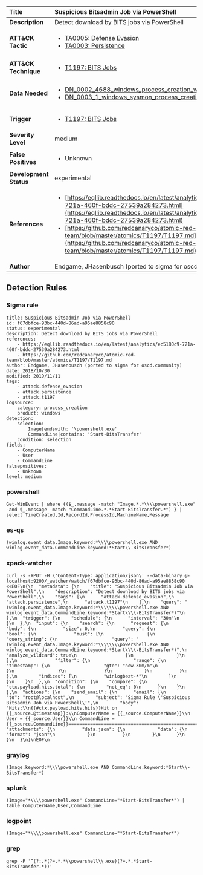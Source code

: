 | Title                    | Suspicious Bitsadmin Job via PowerShell       |
|:-------------------------|:------------------|
| **Description**          | Detect download by BITS jobs via PowerShell |
| **ATT&amp;CK Tactic**    |  <ul><li>[TA0005: Defense Evasion](https://attack.mitre.org/tactics/TA0005)</li><li>[TA0003: Persistence](https://attack.mitre.org/tactics/TA0003)</li></ul>  |
| **ATT&amp;CK Technique** | <ul><li>[T1197: BITS Jobs](https://attack.mitre.org/techniques/T1197)</li></ul>  |
| **Data Needed**          | <ul><li>[DN_0002_4688_windows_process_creation_with_commandline](../Data_Needed/DN_0002_4688_windows_process_creation_with_commandline.md)</li><li>[DN_0003_1_windows_sysmon_process_creation](../Data_Needed/DN_0003_1_windows_sysmon_process_creation.md)</li></ul>  |
| **Trigger**              | <ul><li>[T1197: BITS Jobs](../Triggers/T1197.md)</li></ul>  |
| **Severity Level**       | medium |
| **False Positives**      | <ul><li>Unknown</li></ul>  |
| **Development Status**   | experimental |
| **References**           | <ul><li>[https://eqllib.readthedocs.io/en/latest/analytics/ec5180c9-721a-460f-bddc-27539a284273.html](https://eqllib.readthedocs.io/en/latest/analytics/ec5180c9-721a-460f-bddc-27539a284273.html)</li><li>[https://github.com/redcanaryco/atomic-red-team/blob/master/atomics/T1197/T1197.md](https://github.com/redcanaryco/atomic-red-team/blob/master/atomics/T1197/T1197.md)</li></ul>  |
| **Author**               | Endgame, JHasenbusch (ported to sigma for oscd.community) |


## Detection Rules

### Sigma rule

```
title: Suspicious Bitsadmin Job via PowerShell
id: f67dbfce-93bc-440d-86ad-a95ae8858c90
status: experimental
description: Detect download by BITS jobs via PowerShell
references:
    - https://eqllib.readthedocs.io/en/latest/analytics/ec5180c9-721a-460f-bddc-27539a284273.html
    - https://github.com/redcanaryco/atomic-red-team/blob/master/atomics/T1197/T1197.md
author: Endgame, JHasenbusch (ported to sigma for oscd.community)
date: 2018/10/30
modified: 2019/11/11
tags:
    - attack.defense_evasion
    - attack.persistence
    - attack.t1197
logsource:
    category: process_creation
    product: windows
detection:
    selection:
        Image|endswith: '\powershell.exe'
        CommandLine|contains: 'Start-BitsTransfer'
    condition: selection
fields:
    - ComputerName
    - User
    - CommandLine
falsepositives:
    - Unknown
level: medium

```





### powershell
    
```
Get-WinEvent | where {($_.message -match "Image.*.*\\\\powershell.exe" -and $_.message -match "CommandLine.*.*Start-BitsTransfer.*") } | select TimeCreated,Id,RecordId,ProcessId,MachineName,Message
```


### es-qs
    
```
(winlog.event_data.Image.keyword:*\\\\powershell.exe AND winlog.event_data.CommandLine.keyword:*Start\\-BitsTransfer*)
```


### xpack-watcher
    
```
curl -s -XPUT -H \'Content-Type: application/json\' --data-binary @- localhost:9200/_watcher/watch/f67dbfce-93bc-440d-86ad-a95ae8858c90 <<EOF\n{\n  "metadata": {\n    "title": "Suspicious Bitsadmin Job via PowerShell",\n    "description": "Detect download by BITS jobs via PowerShell",\n    "tags": [\n      "attack.defense_evasion",\n      "attack.persistence",\n      "attack.t1197"\n    ],\n    "query": "(winlog.event_data.Image.keyword:*\\\\\\\\powershell.exe AND winlog.event_data.CommandLine.keyword:*Start\\\\-BitsTransfer*)"\n  },\n  "trigger": {\n    "schedule": {\n      "interval": "30m"\n    }\n  },\n  "input": {\n    "search": {\n      "request": {\n        "body": {\n          "size": 0,\n          "query": {\n            "bool": {\n              "must": [\n                {\n                  "query_string": {\n                    "query": "(winlog.event_data.Image.keyword:*\\\\\\\\powershell.exe AND winlog.event_data.CommandLine.keyword:*Start\\\\-BitsTransfer*)",\n                    "analyze_wildcard": true\n                  }\n                }\n              ],\n              "filter": {\n                "range": {\n                  "timestamp": {\n                    "gte": "now-30m/m"\n                  }\n                }\n              }\n            }\n          }\n        },\n        "indices": [\n          "winlogbeat-*"\n        ]\n      }\n    }\n  },\n  "condition": {\n    "compare": {\n      "ctx.payload.hits.total": {\n        "not_eq": 0\n      }\n    }\n  },\n  "actions": {\n    "send_email": {\n      "email": {\n        "to": "root@localhost",\n        "subject": "Sigma Rule \'Suspicious Bitsadmin Job via PowerShell\'",\n        "body": "Hits:\\n{{#ctx.payload.hits.hits}}Hit on {{_source.@timestamp}}:\\nComputerName = {{_source.ComputerName}}\\n        User = {{_source.User}}\\n CommandLine = {{_source.CommandLine}}================================================================================\\n{{/ctx.payload.hits.hits}}",\n        "attachments": {\n          "data.json": {\n            "data": {\n              "format": "json"\n            }\n          }\n        }\n      }\n    }\n  }\n}\nEOF\n
```


### graylog
    
```
(Image.keyword:*\\\\powershell.exe AND CommandLine.keyword:*Start\\-BitsTransfer*)
```


### splunk
    
```
(Image="*\\\\powershell.exe" CommandLine="*Start-BitsTransfer*") | table ComputerName,User,CommandLine
```


### logpoint
    
```
(Image="*\\\\powershell.exe" CommandLine="*Start-BitsTransfer*")
```


### grep
    
```
grep -P '^(?:.*(?=.*.*\\powershell\\.exe)(?=.*.*Start-BitsTransfer.*))'
```




